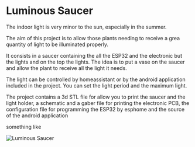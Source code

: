 # Luminous Saucer

The indoor light is very minor to the sun, especially in the summer.

The aim of this project is to allow those plants needing to receive a grea quantity of light to be illuminated properly.

It consists in a saucer containing the all the ESP32 and the electronic but the lights and on the top the lights. The idea is to put a vase on the saucer and allow the plant to receive all the light it needs.

The light can be controlled by homeassistant or by the android application included in the project. You can set the light period and the maximum light. 

The project contains a 3d STL file for allow you to print the saucer and the light holder, a schematic and a gaber file for printing the electronic PCB, the configuration file for programming the ESP32 by esphome and the source of the android application

something like

![Luminous Saucer](/assets/saucer.jpg)


